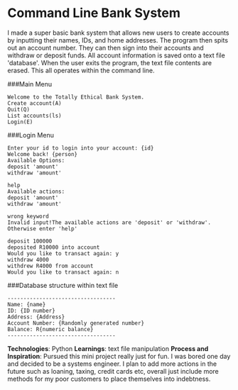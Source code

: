 # Command Line Bank System

I made a super basic bank system that allows new users to create accounts by inputting their names, IDs, and home addresses. The program then spits out an account number. They can then sign into their accounts and withdraw or deposit funds. All account information is saved onto a text file 'database'. When the user exits the program, the text file contents are erased. This all operates within the command line. 

###Main Menu  
```
Welcome to the Totally Ethical Bank System.
Create account(A)
Quit(Q)
List accounts(ls)
Login(E)
```
###Login Menu
```
Enter your id to login into your account: {id}
Welcome back! {person}
Available Options:
deposit 'amount'
withdraw 'amount'

help
Available actions:
deposit 'amount'
withdraw 'amount'

wrong keyword
Invalid input!The available actions are 'deposit' or 'withdraw'. Otherwise enter 'help'

deposit 100000
deposited R10000 into account
Would you like to transact again: y
withdraw 4000
withdrew R4000 from account
Would you like to transact again: n

```

###Database structure within text file

```
----------------------------------
Name: {name}
ID: {ID number}
Address: {Address}
Account Number: {Randomly generated number}
Balance: R{numeric balance}
----------------------------------
```


**Technologies**: Python
**Learnings**: text file manipulation
**Process and Inspiration**: Pursued this mini project really just for fun. I was bored one day and decided to be a systems engineer. I plan to add more actions in the future such as loaning, taxing, credit cards etc, overall just include more methods for my poor customers to place themselves into indebtness.  
